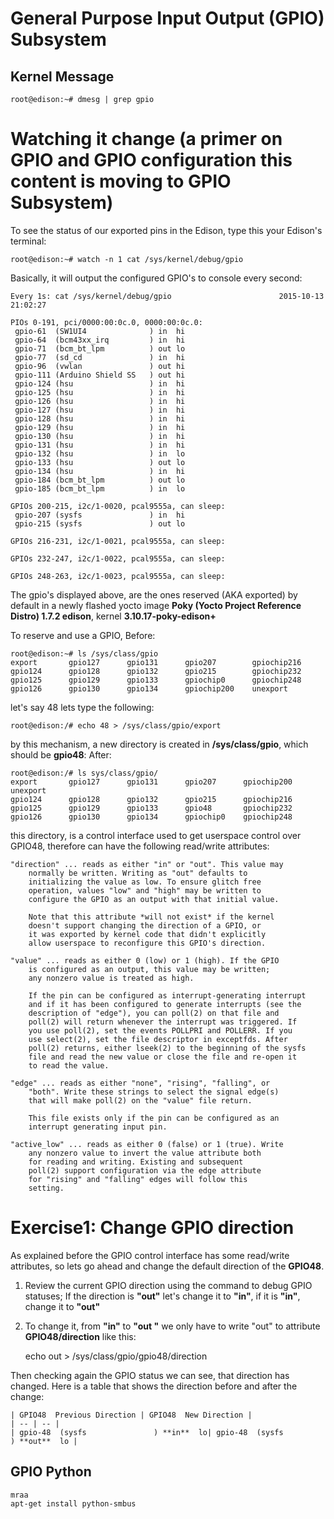 General Purpose Input Output (GPIO) Subsystem
==

## Kernel Message

    root@edison:~# dmesg | grep gpio
    

# Watching it change (a primer on GPIO and GPIO configuration this content is moving to GPIO Subsystem)

To see the status of our exported pins in the Edison, type this your Edison's terminal:

    root@edison:~# watch -n 1 cat /sys/kernel/debug/gpio

Basically, it will output the configured GPIO's to console every second:


    Every 1s: cat /sys/kernel/debug/gpio                        2015-10-13 21:02:27
    
    PIOs 0-191, pci/0000:00:0c.0, 0000:00:0c.0:
     gpio-61  (SW1UI4              ) in  hi
     gpio-64  (bcm43xx_irq         ) in  hi
     gpio-71  (bcm_bt_lpm          ) out lo
     gpio-77  (sd_cd               ) in  hi
     gpio-96  (vwlan               ) out hi
     gpio-111 (Arduino Shield SS   ) out hi
     gpio-124 (hsu                 ) in  hi
     gpio-125 (hsu                 ) in  hi
     gpio-126 (hsu                 ) in  hi
     gpio-127 (hsu                 ) in  hi
     gpio-128 (hsu                 ) in  hi
     gpio-129 (hsu                 ) in  hi
     gpio-130 (hsu                 ) in  hi
     gpio-131 (hsu                 ) in  hi
     gpio-132 (hsu                 ) in  lo
     gpio-133 (hsu                 ) out lo
     gpio-134 (hsu                 ) in  hi
     gpio-184 (bcm_bt_lpm          ) out lo
     gpio-185 (bcm_bt_lpm          ) in  lo
    
    GPIOs 200-215, i2c/1-0020, pcal9555a, can sleep:
     gpio-207 (sysfs               ) in  hi
     gpio-215 (sysfs               ) out lo
    
    GPIOs 216-231, i2c/1-0021, pcal9555a, can sleep:
    
    GPIOs 232-247, i2c/1-0022, pcal9555a, can sleep:
    
    GPIOs 248-263, i2c/1-0023, pcal9555a, can sleep:


The gpio's displayed above, are the ones reserved (AKA exported) by default in a newly flashed  yocto image **Poky (Yocto Project Reference Distro) 1.7.2 edison**,  kernel  **3.10.17-poky-edison+**

To reserve and use a GPIO, 
Before:

    root@edison:~# ls /sys/class/gpio
    export       gpio127      gpio131      gpio207        gpiochip216
    gpio124      gpio128      gpio132      gpio215        gpiochip232
    gpio125      gpio129      gpio133      gpiochip0      gpiochip248
    gpio126      gpio130      gpio134      gpiochip200    unexport


let's say 48 lets type the following:

    root@edison:/# echo 48 > /sys/class/gpio/export

by this mechanism, a new directory is created in **/sys/class/gpio**, which should be **gpio48**:
After:

    root@edison:/# ls sys/class/gpio/
    export       gpio127      gpio131      gpio207      gpiochip200  unexport
    gpio124      gpio128      gpio132      gpio215      gpiochip216
    gpio125      gpio129      gpio133      gpio48       gpiochip232
    gpio126      gpio130      gpio134      gpiochip0    gpiochip248

this directory, is a control interface used to get userspace control over GPIO48, therefore can have the following read/write attributes:

	"direction" ... reads as either "in" or "out". This value may
		normally be written. Writing as "out" defaults to
		initializing the value as low. To ensure glitch free
		operation, values "low" and "high" may be written to
		configure the GPIO as an output with that initial value.

		Note that this attribute *will not exist* if the kernel
		doesn't support changing the direction of a GPIO, or
		it was exported by kernel code that didn't explicitly
		allow userspace to reconfigure this GPIO's direction.

	"value" ... reads as either 0 (low) or 1 (high). If the GPIO
		is configured as an output, this value may be written;
		any nonzero value is treated as high.

		If the pin can be configured as interrupt-generating interrupt
		and if it has been configured to generate interrupts (see the
		description of "edge"), you can poll(2) on that file and
		poll(2) will return whenever the interrupt was triggered. If
		you use poll(2), set the events POLLPRI and POLLERR. If you
		use select(2), set the file descriptor in exceptfds. After
		poll(2) returns, either lseek(2) to the beginning of the sysfs
		file and read the new value or close the file and re-open it
		to read the value.

	"edge" ... reads as either "none", "rising", "falling", or
		"both". Write these strings to select the signal edge(s)
		that will make poll(2) on the "value" file return.

		This file exists only if the pin can be configured as an
		interrupt generating input pin.

	"active_low" ... reads as either 0 (false) or 1 (true). Write
		any nonzero value to invert the value attribute both
		for reading and writing. Existing and subsequent
		poll(2) support configuration via the edge attribute
		for "rising" and "falling" edges will follow this
		setting.



# Exercise1: Change GPIO direction

As explained before the GPIO control interface has some read/write attributes, so lets go ahead and change the default direction of the **GPIO48**.

1. Review the current GPIO direction using the command  to debug GPIO statuses; If the direction is **"out"** let's change it to **"in"**, if it is **"in"**, change it to **"out"**

2. To change it, from **"in"** to  **"out "** we only have to  write "out" to attribute **GPIO48/direction** like this:


    echo out > /sys/class/gpio/gpio48/direction


Then checking again the GPIO status we can see, that direction has changed. Here is a table that shows the direction before and after the change: 

    | GPIO48  Previous Direction | GPIO48  New Direction |
    | -- | -- |
    | gpio-48  (sysfs               ) **in**  lo| gpio-48  (sysfs               ) **out**  lo |


## GPIO Python

    mraa
    apt-get install python-smbus
